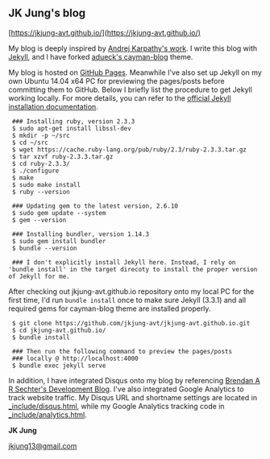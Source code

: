 ## JK Jung's blog

[https://jkjung-avt.github.io/](https://jkjung-avt.github.io/)

My blog is deeply inspired by [Andrej Karpathy's work](http://karpathy.github.io/). I write this blog with [Jekyll](http://jekyllrb.com/), and I have forked [adueck's cayman-blog](https://github.com/adueck/cayman-blog) theme.

My blog is hosted on [GitHub Pages](https://pages.github.com/). Meanwhile I've also set up Jekyll on my own Ubuntu 14.04 x64 PC for previewing the pages/posts before committing them to GitHub. Below I briefly list the procedure to get Jekyll working locally. For more details, you can refer to the [official Jekyll installation documentation](https://jekyllrb.com/docs/installation/).

```shell
 ### Installing ruby, version 2.3.3
 $ sudo apt-get install libssl-dev
 $ mkdir -p ~/src
 $ cd ~/src
 $ wget https://cache.ruby-lang.org/pub/ruby/2.3/ruby-2.3.3.tar.gz
 $ tar xzvf ruby-2.3.3.tar.gz
 $ cd ruby-2.3.3/
 $ ./configure
 $ make
 $ sudo make install
 $ ruby --version

 ### Updating gem to the latest version, 2.6.10
 $ sudo gem update --system
 $ gem --version

 ### Installing bundler, version 1.14.3
 $ sudo gem install bundler
 $ bundle --version

 ### I don't explicitly install Jekyll here. Instead, I rely on 'bundle install' in the target direcoty to install the proper version of Jekyll for me.
```

After checking out jkjung-avt.github.io repository onto my local PC for the first time, I'd run `bundle install` once to make sure Jekyll (3.3.1) and all required gems for cayman-blog theme are installed properly.  

```shell
 $ git clone https://github.com/jkjung-avt/jkjung-avt.github.io.git
 $ cd jkjung-avt.github.io/
 $ bundle install
 
 ### Then run the following command to preview the pages/posts
 ### locally @ http://localhost:4000
 $ bundle exec jekyll serve
```

In addition, I have integrated Disqus onto my blog by referencing [Brendan A R Sechter's Development Blog](http://sgeos.github.io/jekyll/disqus/2016/02/14/adding-disqus-to-a-jekyll-blog.html). I've also integrated Google Analytics to track website traffic. My Disqus URL and shortname settings are located in [_include/disqus.html](https://github.com/jkjung-avt/jkjung-avt.github.io/blob/master/_includes/disqus.html), while my Google Analytics tracking code in [_include/analytics.html](https://github.com/jkjung-avt/jkjung-avt.github.io/blob/master/_includes/analytics.html).

**JK Jung**

<jkjung13@gmail.com>

